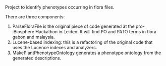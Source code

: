 Project to identify phenotypes occurring in flora files.

There are three components:

1. ParseFloraFile is the original piece of code generated at the pro-iBiosphere Hackathon in Leiden. It will find PO and PATO terms in flora gabon and malaysia.
2. Lucene-based indexing: this is a refactoring of the original code that uses the Lucence indexes and analyzers.
3. MakePlantPhenotypeOntology generates a phenotype ontology from the generated descriptions.